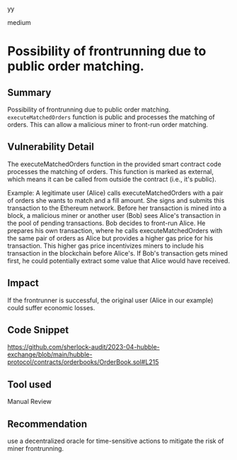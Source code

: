 yy

medium

# Possibility of frontrunning due to public order matching.

## Summary
Possibility of frontrunning due to public order matching. `executeMatchedOrders` function is public and processes the matching of orders. This can allow a malicious miner to front-run order matching.

## Vulnerability Detail
The executeMatchedOrders function in the provided smart contract code processes the matching of orders. This function is marked as external, which means it can be called from outside the contract (i.e., it's public).

Example:
A legitimate user (Alice) calls executeMatchedOrders with a pair of orders she wants to match and a fill amount. She signs and submits this transaction to the Ethereum network.
Before her transaction is mined into a block, a malicious miner or another user (Bob) sees Alice's transaction in the pool of pending transactions.
Bob decides to front-run Alice. He prepares his own transaction, where he calls executeMatchedOrders with the same pair of orders as Alice but provides a higher gas price for his transaction. This higher gas price incentivizes miners to include his transaction in the blockchain before Alice's.
If Bob's transaction gets mined first, he could potentially extract some value that Alice would have received.

## Impact
If the frontrunner is successful, the original user (Alice in our example) could suffer economic losses.

## Code Snippet
https://github.com/sherlock-audit/2023-04-hubble-exchange/blob/main/hubble-protocol/contracts/orderbooks/OrderBook.sol#L215

## Tool used
Manual Review

## Recommendation
use a decentralized oracle for time-sensitive actions to mitigate the risk of miner frontrunning.
